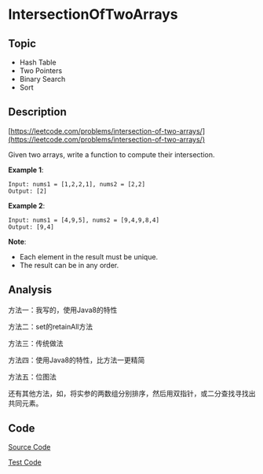 # IntersectionOfTwoArrays

## Topic

- Hash Table
- Two Pointers
- Binary Search
- Sort

## Description

[https://leetcode.com/problems/intersection-of-two-arrays/](https://leetcode.com/problems/intersection-of-two-arrays/)

Given two arrays, write a function to compute their intersection.

**Example 1**:

```
Input: nums1 = [1,2,2,1], nums2 = [2,2]
Output: [2]
```

**Example 2**:

```
Input: nums1 = [4,9,5], nums2 = [9,4,9,8,4]
Output: [9,4]
```

**Note**:

- Each element in the result must be unique.
- The result can be in any order.

## Analysis

方法一：我写的，使用Java8的特性

方法二：set的retainAll方法

方法三：传统做法

方法四：使用Java8的特性，比方法一更精简

方法五：位图法

还有其他方法，如，将实参的两数组分别排序，然后用双指针，或二分查找寻找出共同元素。


## Code

[Source Code](../../src/main/java/com/lun/easy/IntersectionOfTwoArrays.java)

[Test Code](../../src/test/java/com/lun/easy/IntersectionOfTwoArraysTest.java)


